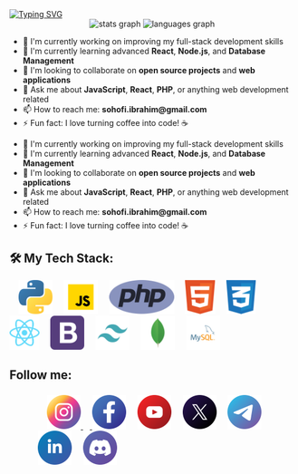 <a href="https://github.com/ibrahimsohofi">
 <img src="https://readme-typing-svg.herokuapp.com?font=Fira+Code&pause=1000&width=435&lines=Code%2C+Build%2C+Repeat+;Turning+Ideas+into+Reality;Coffee+%26+Code;Debugging+is+my+Superpower" alt="Typing SVG" />
  </a>
<div align="center">
  
  <img src="https://github-readme-stats-sigma-five.vercel.app/api?username=ibrahimsohofi&amp;count_private=true&amp;show_icons=true&amp;title_color=ffffff&amp;icon_color=79ff97&amp;text_color=aaaaaa&amp;bg_color=0e1116&amp;border_color=888888" height="150" alt="stats graph"  />
  <img src="https://github-readme-stats-sigma-five.vercel.app/api/top-langs/?username=ibrahimsohofi&amp;hide=html&amp;layout=compact&amp;title_color=ffffff&amp;icon_color=79ff97&amp;text_color=aaaaaa&amp;bg_color=0e1116&amp;border_color=888888" height="150" alt="languages graph"  />
</div>
<ul>
                <li>🔭 I'm currently working on improving my full-stack development skills</li>
                <li>🌱 I'm currently learning advanced <strong>React</strong>, <strong>Node.js</strong>, and <strong>Database Management</strong></li>
                <li>👯 I'm looking to collaborate on <strong>open source projects</strong> and <strong>web applications</strong></li>
                <li>💬 Ask me about <strong>JavaScript</strong>, <strong>React</strong>, <strong>PHP</strong>, or anything web development related</li>
                <li>📫 How to reach me: <strong>sohofi.ibrahim@gmail.com</strong></li>
                <li>⚡ Fun fact: I love turning coffee into code! ☕</li>
            </ul>
<ul>
                <li>🔭 I'm currently working on improving my full-stack development skills</li>
                <li>🌱 I'm currently learning advanced <strong>React</strong>, <strong>Node.js</strong>, and <strong>Database Management</strong></li>
                <li>👯 I'm looking to collaborate on <strong>open source projects</strong> and <strong>web applications</strong></li>
                <li>💬 Ask me about <strong>JavaScript</strong>, <strong>React</strong>, <strong>PHP</strong>, or anything web development related</li>
                <li>📫 How to reach me: <strong>sohofi.ibrahim@gmail.com</strong></li>
                <li>⚡ Fun fact: I love turning coffee into code! ☕</li>
            </ul>

## 🛠️ My Tech Stack:
<div align="left">
  <img width="12" />
  <img src="https://github.com/ibrahimsohofi/SVG/blob/main/Python.svg " height="60" alt="python logo"  />
  <img width="12" />
  <img src="https://github.com/ibrahimsohofi/SVG/blob/main/JavaScript.svg" height="60" alt="javascript logo"  />
  <img width="12" />
  <img src="https://github.com/ibrahimsohofi/SVG/blob/main/PHP.svg" height="60" alt="php logo"  />
  <img width="12" />
  <img src="https://github.com/ibrahimsohofi/SVG/blob/main/HTML5.svg" height="60" alt="html5 logo"  />
  <img width="12" />
  <img src="https://github.com/ibrahimsohofi/SVG/blob/main/CSS3.svg" height="60" alt="css3 logo"  />
  <img width="12" />
  <img src="https://github.com/ibrahimsohofi/SVG/blob/main/React.svg" height="60" alt="react logo"  />
  <img width="12" />
  <img src="https://github.com/ibrahimsohofi/SVG/blob/main/Bootstrap.svg" height="60" alt="bootstrap logo"  />
  <img width="12" />
  <img src="https://github.com/ibrahimsohofi/SVG/blob/main/tailwindCSS.svg" height="60" alt="TailwindCss logo"  />
 <img width="12" />
  <img src="https://github.com/ibrahimsohofi/SVG/blob/main/mongodb.svg" height="60" alt="MongoDb logo"  />
 <img width="12" />
  <img src="https://github.com/ibrahimsohofi/SVG/blob/main/mysql.svg" height="60" alt="Mysql logo"  />
</div>

###

## Follow me:

###

<div style="margin-left: 50px;">
  <img width="12" />
  <a href="https://www.instagram.com/sohofi.ibrahim/" target="_blank"><img src="Instagram.svg" width="60" height="60" alt="instagram logo"  />
  <img width="12" />
  <a href="https://www.facebook.com/ibrahimsohofi03" target="_blank" ><img src="Facebook.svg" width="60" height="60" alt="facebook logo"  /></a>
  <img width="12" />
  <a href="https://www.youtube.com/@sohofiibrahim" target="_blank" > <img src="Youtube.svg" width="60" height="60" alt="youtube logo"  /></a>
  <img width="12" />
  <a href="https://twitter.com/Ibrahimsohofi" target="_blank" > <img src="Twitter.svg" width="60" height="60" alt="twitter logo"  /></a>
  <img width="12" />
  <a href="https://t.me/ibrahimsohofi" target="_blank"> <img src="Telegram.svg" width="60" height="60" alt="telegram logo"  /></a>
  <img width="12" />
  <a href="https://www.linkedin.com/in/ibrahimsohofi/" target="_blank" ><img src="Linkedin.svg" width="60" height="60" alt="linkedin logo"  /></a>
  <img width="12" />
  <a href="https://discord.com/users/927947587099697213" target="_blank" ><img src="Discord.svg" width="60" height="60" alt="discord logo"  /></a>
  
 
 
  
</div>

###

###

###

###

###

###

###

###

<div align="center">
</div>

###

###
